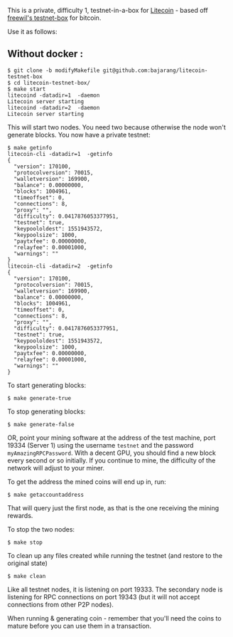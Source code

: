 This is a private, difficulty 1, testnet-in-a-box for [Litecoin](https://litecoin.info/) - based off [freewil's testnet-box](http://github.com/freewil/bitcoin-testnet-box) for bitcoin.

Use it as follows:

Without docker :
----------------
    $ git clone -b modifyMakefile git@github.com:bajarang/litecoin-testnet-box
    $ cd litecoin-testnet-box/
    $ make start
    litecoind -datadir=1  -daemon
    Litecoin server starting
    litecoind -datadir=2  -daemon
    Litecoin server starting

This will start two nodes. You need two because otherwise the node won't
generate blocks. You now have a private testnet:

    $ make getinfo
    litecoin-cli -datadir=1  -getinfo
    {
      "version": 170100,
      "protocolversion": 70015,
      "walletversion": 169900,
      "balance": 0.00000000,
      "blocks": 1004961,
      "timeoffset": 0,
      "connections": 8,
      "proxy": "",
      "difficulty": 0.0417876053377951,
      "testnet": true,
      "keypoololdest": 1551943572,
      "keypoolsize": 1000,
      "paytxfee": 0.00000000,
      "relayfee": 0.00001000,
      "warnings": ""
    }
    litecoin-cli -datadir=2  -getinfo
    {
      "version": 170100,
      "protocolversion": 70015,
      "walletversion": 169900,
      "balance": 0.00000000,
      "blocks": 1004961,
      "timeoffset": 0,
      "connections": 8,
      "proxy": "",
      "difficulty": 0.0417876053377951,
      "testnet": true,
      "keypoololdest": 1551943572,
      "keypoolsize": 1000,
      "paytxfee": 0.00000000,
      "relayfee": 0.00001000,
      "warnings": ""
    }

To start generating blocks:

    $ make generate-true
  
To stop generating blocks:

    $ make generate-false

OR, point your mining software at the address of the test machine, port 19334 (Server 1) using the username `testnet` and the password `myAmazingRPCPassword`. With a decent GPU, you should find a new block every second or so initially. If you continue to mine, the difficulty of the network will adjust to your miner.

To get the address the mined coins will end up in, run:

    $ make getaccountaddress

That will query just the first node, as that is the one receiving the mining rewards.

<!---
# Mining with `cgminer`

    ./cgminer --scrypt -o http://127.0.0.1:19334 -O testnet:testnet --shaders 2048 --thread-concurrency 8192 -w 256 -g2 -I 13 --auto-gpu --temp-overheat 81 --gpu-vddc 1.030 --temp-cutoff 97 --gpu-fan=100 --gpu-engine 700-1000 --gpu-memclock 1500

Change `127.0.0.1` in the command to the IP of the testnet box if not running on the same server. You should see output like:

    cgminer version 3.1.0 - Started: [2013-05-05 08:08:34]
    --------------------------------------------------------------------------------
    (5s):651.3K (avg):677.5Kh/s | A:12  R:2  HW:0  U:28.1/m  WU:522.7/m
    ST: 4  SS: 0  NB: 15  LW: 0  GF: 0  RF: 0
    Connected to 127.0.0.1 diff 16 without LP as user testnet
    Block: a9e247f0ce19261a...  Diff:16  Started: [08:09:03]  Best share: 514
    --------------------------------------------------------------------------------
    [P]ool management [G]PU management [S]ettings [D]isplay options [Q]uit
    GPU 0:  62.0C 3472RPM | 611.2K/792.4Kh/s | A:15 R:2 HW:0 U: 35.16/m I:13
    --------------------------------------------------------------------------------
    
    [2013-05-05 08:08:40] Accepted 0d79ae19 Diff 18/16 BLOCK! GPU 0
    [2013-05-05 08:08:40] New block detected on network
    [2013-05-05 08:08:41] Found block for pool 0!
    [2013-05-05 08:08:41] Accepted 02d01e0c Diff 91/16 BLOCK! GPU 0
    [2013-05-05 08:08:41] Found block for pool 0!
    [2013-05-05 08:08:42] Rejected 04ebc3f4 Diff 52/16 BLOCK! GPU 0
    [2013-05-05 08:08:42] New block detected on network
    [2013-05-05 08:08:44] Found block for pool 0!
    [2013-05-05 08:08:44] Accepted 0f0c8dfe Diff 17/16 BLOCK! GPU 0
    [2013-05-05 08:08:45] New block detected on network
    [2013-05-05 08:08:47] Found block for pool 0!
    [2013-05-05 08:08:47] Accepted 0ceb555f Diff 19/16 BLOCK! GPU 0
    [2013-05-05 08:08:48] New block detected on network
    [2013-05-05 08:08:48] Found block for pool 0!
    [2013-05-05 08:08:48] Accepted 0a46fc4a Diff 24/16 BLOCK! GPU 0
    [2013-05-05 08:08:48] New block detected on network
    [2013-05-05 08:08:56] Found block for pool 0!
    [2013-05-05 08:08:56] Accepted 02303381 Diff 116/16 BLOCK! GPU 0
    [2013-05-05 08:08:57] New block detected on network
    [2013-05-05 08:08:58] Found block for pool 0!
    [2013-05-05 08:08:58] Accepted 057fa852 Diff 46/16 BLOCK! GPU 0
    [2013-05-05 08:08:58] New block detected on network
    [2013-05-05 08:09:01] Found block for pool 0!
    [2013-05-05 08:09:01] Accepted 0f094309 Diff 17/16 BLOCK! GPU 0
    [2013-05-05 08:09:02] New block detected on network
    [2013-05-05 08:09:02] Found block for pool 0!
    [2013-05-05 08:09:02] Accepted 0da16004 Diff 18/16 BLOCK! GPU 0
    [2013-05-05 08:09:03] New block detected on network
  
---> 

To stop the two nodes:
  
    $ make stop
  
To clean up any files created while running the testnet 
(and restore to the original state)

    $ make clean

Like all testnet nodes, it is listening on port 19333.
The secondary node is listening for RPC connections on port 19343 (but it will not accept connections from other P2P nodes).

When running & generating coin - remember that you'll need the coins to mature before you can use them in a transaction.

